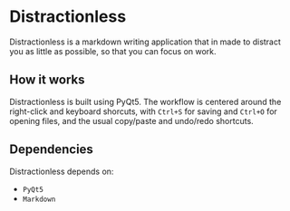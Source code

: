 # Distractionless
Distractionless is a markdown writing application that in made to distract you as little as possible, so that you can focus on work.

## How it works
Distractionless is built using PyQt5. The workflow is centered around the right-click and keyboard shorcuts, with `Ctrl+S` for saving and `Ctrl+O` for opening files, and the usual copy/paste and undo/redo shortcuts.

## Dependencies

Distractionless depends on:

- `PyQt5`
- `Markdown`